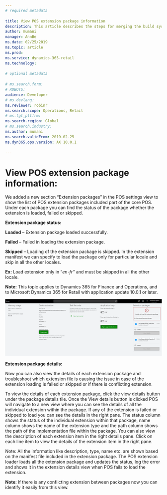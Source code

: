 ```yaml
---
# required metadata

title: View POS extension package information
description: This article describes the steps for merging the build systems for both Dynamics 365 for Finance and Operations, and Dynamics 365 for Retail using Azure DevOps.  
author: mumani
manager: AnnBe
ms.date: 02/25/2019
ms.topic: article
ms.prod: 
ms.service: dynamics-365-retail
ms.technology: 

# optional metadata

# ms.search.form: 
# ROBOTS: 
audience: Developer
# ms.devlang: 
ms.reviewer: robinr
ms.search.scope: Operations, Retail
# ms.tgt_pltfrm: 
ms.search.region: Global
# ms.search.industry: 
ms.author: mumani
ms.search.validFrom: 2019-02-25
ms.dyn365.ops.version: AX 10.0.1

---
```


# View POS extension package information:

We added a new section “Extension packages” in the POS settings view to show the list of POS extension packages included part of the core POS. Under each package you can find the status of the package whether the extension is loaded, failed or skipped.

**Extension package status:**

   **Loaded** – Extension package loaded successfully.

   **Failed** – Failed in loading the extension package.

   **Skipped** – Loading of the extension package is skipped. In the extension manifest we can specify to load the package only for particular locale and skip in all the other locales.

**Ex:** Load extension only in “*en-fr”* and must be skipped in all the other locale.

**Note:** This topic applies to Dynamics 365 for Finance and Operations, and to Microsoft Dynamics 365 for Retail with application update 10.0.1 or later.

[![POS Extension package details](./media/ExtensionPackage.png)](./media/ExtensionPackage.png)

**Extension package details:**

Now you can also view the details of each extension package and troubleshoot which extension file is causing the issue in case of the extension loading is failed or skipped or if there is conflicting extension.

To view the details of each extension package, click the view details button under the package details tile. Once the View details button is clicked POS will navigate to a new view where you can see the details of all the individual extension within the package. If any of the extension is failed or skipped to load you can see the details in the right pane. The status column shows the status of the individual extension within that package, name column shows the name of the extension type and the path column shows the path of the implementation file within the package. You can also view the description of each extension item in the right details pane. Click on each line item to view the details of the extension item in the right pane.

Note: All the information like description, type, name etc. are shown based on the manifest file included in the extension package. The POS extension loader loads all the extension package and updates the status, log the error and shows it in the extension details view when POS fails to load the extension.

**Note:** If there is any conflicting extension between packages now you can identify it easily from this view.
